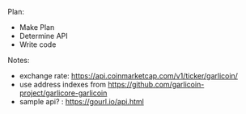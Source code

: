 Plan:

- Make Plan
- Determine API
- Write code

Notes:

- exchange rate: https://api.coinmarketcap.com/v1/ticker/garlicoin/
- use address indexes from https://github.com/garlicoin-project/garlicore-garlicoin
- sample api? : https://gourl.io/api.html
